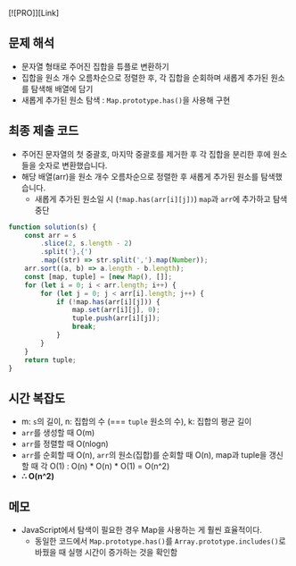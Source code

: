 [![PRO]][Link]

## 문제 해석

-   문자열 형태로 주어진 집합을 튜플로 변환하기
-   집합을 원소 개수 오름차순으로 정렬한 후, 각 집합을 순회하며 새롭게 추가된 원소를 탐색해 배열에 담기
-   새롭게 추가된 원소 탐색 : `Map.prototype.has()`을 사용해 구현

## 최종 제출 코드

-   주어진 문자열의 첫 중괄호, 마지막 중괄호를 제거한 후 각 집합을 분리한 후에 원소들을 숫자로 변환했습니다.
-   해당 배열(arr)을 원소 개수 오름차순으로 정렬한 후 새롭게 추가된 원소를 탐색했습니다.
    -   새롭게 추가된 원소일 시 (`!map.has(arr[i][j])`) `map`과 `arr`에 추가하고 탐색 중단

```js
function solution(s) {
    const arr = s
        .slice(2, s.length - 2)
        .split('},{')
        .map((str) => str.split(',').map(Number));
    arr.sort((a, b) => a.length - b.length);
    const [map, tuple] = [new Map(), []];
    for (let i = 0; i < arr.length; i++) {
        for (let j = 0; j < arr[i].length; j++) {
            if (!map.has(arr[i][j])) {
                map.set(arr[i][j], 0);
                tuple.push(arr[i][j]);
                break;
            }
        }
    }
    return tuple;
}
```

## 시간 복잡도

-   m: `s`의 길이, n: 집합의 수 (=== `tuple` 원소의 수), k: 집합의 평균 길이
-   `arr`를 생성할 때 O(m)
-   `arr`를 정렬할 때 O(nlogn)
-   `arr`를 순회할 때 O(n), `arr`의 원소(집합)를 순회할 때 O(n), map과 tuple을 갱신할 때 각 O(1) : O(n) \* O(n) \* O(1) = O(n^2)
-   **∴ O(n^2)**

## 메모

-   JavaScript에서 탐색이 필요한 경우 Map을 사용하는 게 훨씬 효율적이다.
    -   동일한 코드에서 `Map.prototype.has()`를 `Array.prototype.includes()`로 바꿨을 때 실행 시간이 증가하는 것을 확인함

<!---------------------------------------------------------------------------->
